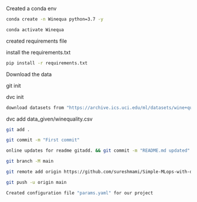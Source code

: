 Created a conda env 
```bash
conda create -n Winequa python=3.7 -y
```
```bash
conda activate Winequa
```
created requirements file

install the requirements.txt
```bash
pip install -r requirements.txt
```
Download the data 

git init

dvc init
```bash
download datasets from "https://archive.ics.uci.edu/ml/datasets/wine+quality"
```

dvc add data_given/winequality.csv
```bash
git add .
```
```bash
git commit -m "First commit"
```
```bash
online updates for readme gitadd. && git commit -m "README.md updated"
```
```bash
git branch -M main
```
```bash
git remote add origin https://github.com/sureshmami/Simple-MLops-with-dvc.git
```
```bash
git push -u origin main
```
```bash
Created configuration file "params.yaml" for our project
```
